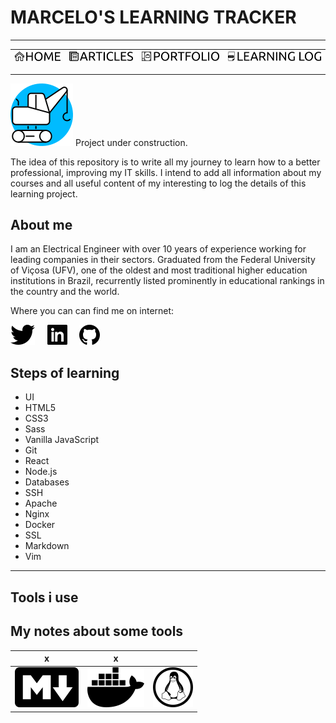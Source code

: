 # MARCELO'S LEARNING TRACKER

***

| [![HOME](img/button_home.png)](https://github.com/mmmarceleza/My-Learning-Tracker#marcelos-learning-tracker) | [![MY ARTICLES](img/button_article.png)](https://github.com/mmmarceleza/My-Learning-Tracker/blob/master/content/my-articles.md#my-articles) | [![PORTFOLIO](img/button_portfolio.png)](https://github.com/mmmarceleza/My-Learning-Tracker/blob/master/content/portfolio.md#portfolio) | [![LEARNING LOG](img/button_log.png)](https://github.com/mmmarceleza/My-Learning-Tracker/blob/master/content/learning-log.md#learning-log) |
|:---:|:---:|:---:|:---:|

***

![Under Construction](img/under_construction.png)  Project under construction.



The idea of this repository is to write all my journey to learn how to a better professional, improving my IT skills. I intend to add all information about my courses and all useful content of my interesting to log the details of this learning project.

## About me

I am an Electrical Engineer with over 10 years of experience working for leading companies in their sectors. Graduated from the Federal University of Viçosa (UFV), one of the oldest and most traditional higher education institutions in Brazil, recurrently listed prominently in educational rankings in the country and the world.

Where you can can find me on internet:

[![Twitter](img/twitter.png)](https://twitter.com/mmmarceleza) &nbsp; &nbsp; [![Linkedin](img/linkedin.png)](https://www.linkedin.com/in/marcelomarquesmelo/) &nbsp; &nbsp; [![Github](img/github.png)](https://github.com/mmmarceleza)

## Steps of learning

- UI
- HTML5
- CSS3
- Sass
- Vanilla JavaScript
- Git
- React
- Node.js
- Databases
- SSH
- Apache
- Nginx
- Docker
- SSL
- Markdown
- Vim

***

## Tools i use



## My notes about some tools

|       x                       |    x                      |     |
|:-----------------------------:|:-------------------------:|:---:|
| [![Markdown](img/markdown.png)](https://github.com/mmmarceleza/My-Learning-Tracker/blob/master/Markdown/Markdown.md#markdown-content) | [![Docker](img/docker.png)](https://github.com/mmmarceleza/My-Learning-Tracker/blob/master/Docker/Docker.md#docker) | [![Linux](img/tux.png)](https://github.com/mmmarceleza/My-Learning-Tracker/blob/master/content/LPI_Essentials/LPI_Essentials.md#lpi-essentials) |